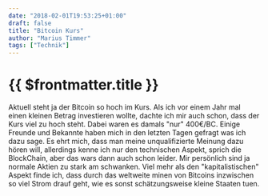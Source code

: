 ```yaml
---
date: "2018-02-01T19:53:25+01:00"
draft: false
title: "Bitcoin Kurs"
author: "Marius Timmer"
tags: ["Technik"]
---
```


{{ $frontmatter.title }}
========================

Aktuell steht ja der Bitcoin so hoch im Kurs. Als ich vor einem Jahr mal einen kleinen Betrag investieren wollte, dachte ich mir auch schon, dass der Kurs viel zu hoch steht. Dabei waren es damals "nur" 400€/BC. Einige Freunde und Bekannte haben mich in den letzten Tagen gefragt was ich dazu sage. Es ehrt mich, dass man meine unqualifizierte Meinung dazu hören will, allerdings kenne ich nur den technischen Aspekt, sprich die BlockChain, aber das wars dann auch schon leider. Mir persönlich sind ja normale Aktien zu stark am schwanken. Viel mehr als den "kapitalistischen" Aspekt finde ich, dass durch das weltweite minen von Bitcoins inzwischen so viel Strom drauf geht, wie es sonst schätzungsweise kleine Staaten tuen.
